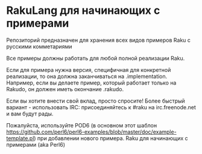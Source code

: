 # RakuLang для начинающих с примерами 
Репозиторий предназначен для хранения всех видов примеров Raku с русскими комметариями

Все примеры должны работать для любой полной реализации Raku.

Если для примера нужна версия, специфичная для конкретной реализации, то она должна заканчиваться на .implementation. Например, если вы делаете пример, который работает только на Rakudo, он должен иметь окончание .rakudo.

Если вы хотите внести свой вклад, просто спросите! Более быстрый вариант - использовать IRC: присоединяйтесь к #raku на irc.freenode.net и вам будут рады.

Пожалуйста, используйте POD6 (в основном этот шаблон https://github.com/perl6/perl6-examples/blob/master/doc/example-template.pl) при добавлении нового примера.
Raku для начинающих с примерами (aka Perl6)

